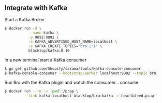 Integrate with Kafka
--------------------

Start a Kafka Broker  

```bash  
$ docker run -d \
           --name kafka \
           -p 9092:9092 \
           -e KAFKA_ADVERTISED_HOST_NAME=localhost \
           -e KAFKA_CREATE_TOPICS="bro:1:1" \
           blacktop/kafka:0.10
```

In a new terminal start a Kafka consumer

```bash  
$ go get github.com/Shopify/sarama/tools/kafka-console-consumer
$ kafka-console-consumer --bootstrap-server localhost:9092 --topic bro | jq .
```

Run Bro with the Kafka plugin and watch the comsumer... consume.

```bash
$ docker run --rm -v `pwd`:/pcap \
         --link kafka:localhost blacktop/bro:kafka -r heartbleed.pcap local "Site::local_nets += { 192.168.11.0/24 }"
```
